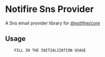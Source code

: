 # Notifire Sns Provider

A Sns email provider library for [@notifire/core](https://github.com/notifirehq/notifire)

## Usage

```javascript
    FILL IN THE INITIALIZATION USAGE
```
